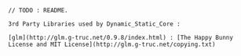 
    // TODO : README.

    3rd Party Libraries used by Dynamic_Static_Core :

    [glm](http://glm.g-truc.net/0.9.8/index.html) : [The Happy Bunny License and MIT License](http://glm.g-truc.net/copying.txt)
